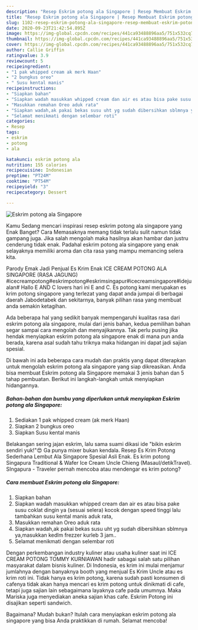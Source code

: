 ```yaml
---
description: "Resep Eskrim potong ala Singapore | Resep Membuat Eskrim potong ala Singapore Yang Paling Enak"
title: "Resep Eskrim potong ala Singapore | Resep Membuat Eskrim potong ala Singapore Yang Paling Enak"
slug: 1102-resep-eskrim-potong-ala-singapore-resep-membuat-eskrim-potong-ala-singapore-yang-paling-enak
date: 2020-09-23T21:42:54.895Z
image: https://img-global.cpcdn.com/recipes/441ca93488896aa5/751x532cq70/eskrim-potong-ala-singapore-foto-resep-utama.jpg
thumbnail: https://img-global.cpcdn.com/recipes/441ca93488896aa5/751x532cq70/eskrim-potong-ala-singapore-foto-resep-utama.jpg
cover: https://img-global.cpcdn.com/recipes/441ca93488896aa5/751x532cq70/eskrim-potong-ala-singapore-foto-resep-utama.jpg
author: Callie Griffin
ratingvalue: 3.9
reviewcount: 5
recipeingredient:
- "1 pak whipped cream ak merk Haan"
- "2 bungkus oreo"
- " Susu kental manis"
recipeinstructions:
- "Siapkan bahan"
- "Siapkan wadah masukkan whipped cream dan air es atau bisa pake susu coklat dingin ya (sesuai selera) kocok dengan speed tinggi lalu tambahkan susu kental manis aduk rata,"
- "Masukkan remahan Oreo aduk rata"
- "Siapkan wadah,ak pakai bekas susu uht yg sudah dibersihkan sblmnya ya,masukkan kedlm frezzer kurleb 3 jam.."
- "Selamat menikmati dengan selembar roti"
categories:
- Resep
tags:
- eskrim
- potong
- ala

katakunci: eskrim potong ala 
nutrition: 155 calories
recipecuisine: Indonesian
preptime: "PT24M"
cooktime: "PT54M"
recipeyield: "3"
recipecategory: Dessert

---
```



![Eskrim potong ala Singapore](https://img-global.cpcdn.com/recipes/441ca93488896aa5/751x532cq70/eskrim-potong-ala-singapore-foto-resep-utama.jpg)

Kamu Sedang mencari inspirasi resep eskrim potong ala singapore yang Enak Banget? Cara Memasaknya memang tidak terlalu sulit namun tidak gampang juga. Jika salah mengolah maka hasilnya akan hambar dan justru cenderung tidak enak. Padahal eskrim potong ala singapore yang enak selayaknya memiliki aroma dan cita rasa yang mampu memancing selera kita.

Parody Emak Jadi Penjual Es Krim Enak ICE CREAM POTONG ALA SINGAPORE (RASA JAGUNG) #icecreampotong#eskrimpotong#eskrimsingapur#icecreamsingapore#idejualan# Hallo E AND C lovers hari ini E and C. Es potong kami merupakan es krim potong singapore yang terlezat yang dapat anda jumpai di berbagai daerah Jabodetabek dan sekitarnya, banyak pilihan rasa yang membuat anda semakin ketagihan.

Ada beberapa hal yang sedikit banyak mempengaruhi kualitas rasa dari eskrim potong ala singapore, mulai dari jenis bahan, kedua pemilihan bahan segar sampai cara mengolah dan menyajikannya. Tak perlu pusing jika hendak menyiapkan eskrim potong ala singapore enak di mana pun anda berada, karena asal sudah tahu triknya maka hidangan ini dapat jadi sajian spesial.


Di bawah ini ada beberapa cara mudah dan praktis yang dapat diterapkan untuk mengolah eskrim potong ala singapore yang siap dikreasikan. Anda bisa membuat Eskrim potong ala Singapore memakai 3 jenis bahan dan 5 tahap pembuatan. Berikut ini langkah-langkah untuk menyiapkan hidangannya.

<!--inarticleads1-->

##### Bahan-bahan dan bumbu yang diperlukan untuk menyiapkan Eskrim potong ala Singapore:

1. Sediakan 1 pak whipped cream (ak merk Haan)
1. Siapkan 2 bungkus oreo
1. Siapkan  Susu kental manis


Belakangan sering jajan eskrim, lalu sama suami dikasi ide &#34;bikin eskrim sendiri yuk!&#34;😍 Ga punya mixer bukan kendala. Resep Es Krim Potong Sederhana Lembut Ala Singapore Spesial Asli Enak. Es krim potong Singapura Traditional &amp; Wafer Ice Cream Uncle Chieng (Masaul/detikTravel). SIngapura - Traveler pernah mencoba atau mendengar es krim potong? 

<!--inarticleads2-->

##### Cara membuat Eskrim potong ala Singapore:

1. Siapkan bahan
1. Siapkan wadah masukkan whipped cream dan air es atau bisa pake susu coklat dingin ya (sesuai selera) kocok dengan speed tinggi lalu tambahkan susu kental manis aduk rata,
1. Masukkan remahan Oreo aduk rata
1. Siapkan wadah,ak pakai bekas susu uht yg sudah dibersihkan sblmnya ya,masukkan kedlm frezzer kurleb 3 jam..
1. Selamat menikmati dengan selembar roti


Dengan perkembangan industry kuliner atau usaha kuliner saat ini ICE CREAM POTONG TOMMY KURNIAWAN hadir sabagai salah satu pilihan masyarakat dalam bisnis kuliner. Di Indonesia, es krim ini mulai menjamur jumlahnya dengan banyaknya booth yang menjual Es Krim Uncle atau es krim roti ini. Tidak hanya es krim potong, karena sudah pasti konsumen di cafenya tidak akan hanya mencari es krim potong untuk dinikmati di cafe, tetapi juga sajian lain sebagaimana layaknya cafe pada umumnya. Maka Mariska juga menyediakan aneka sajian khas cafe. Eskrim Potong ini disajikan seperti sandwich. 

Bagaimana? Mudah bukan? Itulah cara menyiapkan eskrim potong ala singapore yang bisa Anda praktikkan di rumah. Selamat mencoba!
